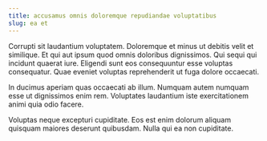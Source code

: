 ```yaml
---
title: accusamus omnis doloremque repudiandae voluptatibus
slug: ea et
---
```


Corrupti sit laudantium voluptatem. Doloremque et minus ut debitis velit et similique. Et qui aut ipsum quod omnis doloribus dignissimos. Qui sequi qui incidunt quaerat iure. Eligendi sunt eos consequuntur esse voluptas consequatur. Quae eveniet voluptas reprehenderit ut fuga dolore occaecati.

In ducimus aperiam quas occaecati ab illum. Numquam autem numquam esse ut dignissimos enim rem. Voluptates laudantium iste exercitationem animi quia odio facere.

Voluptas neque excepturi cupiditate. Eos est enim dolorum aliquam quisquam maiores deserunt quibusdam. Nulla qui ea non cupiditate.
